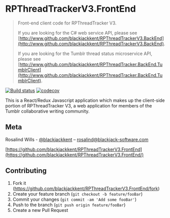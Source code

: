 # RPThreadTrackerV3.FrontEnd
> Front-end client code for RPThreadTracker V3.
>
> If you are looking for the C# web service API, please see [http://www.github.com/blackjackkent/RPThreadTrackerV3.BackEnd](http://www.github.com/blackjackkent/RPThreadTrackerV3.BackEnd).
>
> If you are looking for the Tumblr thread status microservice API, please see [http://www.github.com/blackjackkent/RPThreadTracker.BackEnd.TumblrClient](http://www.github.com/blackjackkent/RPThreadTracker.BackEnd.TumblrClient).

[![Build status](https://ci.appveyor.com/api/projects/status/8w7bl77131e87x4c?svg=true)](https://ci.appveyor.com/project/blackjackkent/rpthreadtrackerv3-backend)
[![codecov](https://codecov.io/gh/blackjackkent/RPThreadTrackerV3.FrontEnd/branch/development/graph/badge.svg)](https://codecov.io/gh/blackjackkent/RPThreadTrackerV3.FrontEnd)

This is a React/Redux Javascript application which makes up the client-side portion of RPThreadTracker V3, a web application for members of the Tumblr collaborative writing community.

## Meta

Rosalind Wills - [@blackjackkent](https://twitter.com/blackjackkent) – rosalind@blackjack-software.com

[https://github.com/blackjackkent/RPThreadTrackerV3.FrontEnd](https://github.com/blackjackkent/RPThreadTrackerV3.FrontEnd/)

## Contributing

1. Fork it (<https://github.com/blackjackkent/RPThreadTrackerV3.FrontEnd/fork>)
2. Create your feature branch (`git checkout -b feature/fooBar`)
3. Commit your changes (`git commit -am 'Add some fooBar'`)
4. Push to the branch (`git push origin feature/fooBar`)
5. Create a new Pull Request
